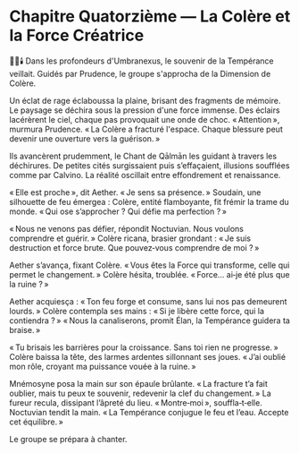# Chapitre Quatorzième — La Colère et la Force Créatrice
🌌🔥🕯️
Dans les profondeurs d'Umbranexus,
le souvenir de la Tempérance veillait.
Guidés par Prudence,
le groupe s'approcha de la Dimension de Colère.

Un éclat de rage éclaboussa la plaine, brisant des fragments de mémoire.
Le paysage se déchira sous la pression d'une force immense.
Des éclairs lacérèrent le ciel, chaque pas provoquait une onde de choc.
« Attention », murmura Prudence.
« La Colère a fracturé l'espace.
Chaque blessure peut devenir une ouverture vers la guérison. »

Ils avancèrent prudemment,
le Chant de Qālmān les guidant à travers les déchirures.
De petites cités surgissaient puis s’effaçaient,
illusions soufflées comme par Calvino.
La réalité oscillait entre effondrement et renaissance.

« Elle est proche », dit Aether.
« Je sens sa présence. »
Soudain, une silhouette de feu émergea :
Colère, entité flamboyante, fit frémir la trame du monde.
« Qui ose s’approcher ? Qui défie ma perfection ? »

« Nous ne venons pas défier, répondit Noctuvian.
Nous voulons comprendre et guérir. »
Colère ricana, brasier grondant :
« Je suis destruction et force brute.
Que pouvez‑vous comprendre de moi ? »

Aether s’avança, fixant Colère.
« Vous êtes la Force qui transforme,
celle qui permet le changement. »
Colère hésita, troublée.
« Force… ai‑je été plus que la ruine ? »

Aether acquiesça : « Ton feu forge et consume,
sans lui nos pas demeurent lourds. »
Colère contempla ses mains :
« Si je libère cette force, qui la contiendra ? »
« Nous la canaliserons, promit Élan,
la Tempérance guidera ta braise. »

« Tu brisais les barrières pour la croissance.
Sans toi rien ne progresse. »
Colère baissa la tête,
des larmes ardentes sillonnant ses joues.
« J’ai oublié mon rôle, croyant ma puissance vouée à la ruine. »

Mnémosyne posa la main sur son épaule brûlante.
« La fracture t’a fait oublier,
mais tu peux te souvenir,
redevenir la clef du changement. »
La fureur recula, dissipant l’âpreté du lieu.
« Montre‑moi », souffla‑t‑elle.
Noctuvian tendit la main.
« La Tempérance conjugue le feu et l’eau.
Accepte cet équilibre. »

Le groupe se prépara à chanter.
